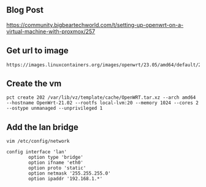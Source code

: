 ## Blog Post

https://community.bigbeartechworld.com/t/setting-up-openwrt-on-a-virtual-machine-with-proxmox/257

## Get url to image
```
https://images.linuxcontainers.org/images/openwrt/23.05/amd64/default/20231123_11:57/rootfs.tar.xz
```

## Create the vm
```
pct create 202 /var/lib/vz/template/cache/OpenWRT.tar.xz --arch amd64 --hostname OpenWrt-21.02 --rootfs local-lvm:20 --memory 1024 --cores 2 --ostype unmanaged --unprivileged 1
```

## Add the lan bridge
```
vim /etc/config/network
```

```
config interface 'lan'
        option type 'bridge'
        option ifname 'eth0'
        option proto 'static'
        option netmask '255.255.255.0'
        option ipaddr '192.168.1.*'
```